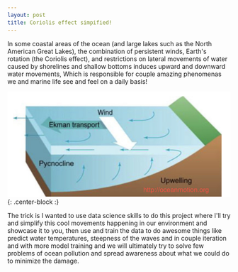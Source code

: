 ```yaml
---
layout: post
title: Coriolis effect simpified!
---
```


In some coastal areas of the ocean (and large lakes such as the North American Great Lakes), the combination of persistent winds, Earth's rotation (the Coriolis effect), and restrictions on lateral movements of water caused by shorelines and shallow bottoms induces upward and downward water movements, Which is responsible for couple amazing phenomenas we and marine life  see and feel on a daily basis! 

![Ughh](https://github.com/MehdiKhiatiDS/MehdiKhiatiDS.github.io/blob/master/img/ughh.jpg){: .center-block :}




The trick is I wanted to use data science skills to do this project where I'll try and simplify this cool movements happening in our environment and showcase it to you, then use and train the data to do awesome things like predict water temperatures, steepness of the waves and in couple iteration and with more model training and we will ultimately try to solve few problems of ocean pollution and spread awareness about what we could do to minimize the damage. 
